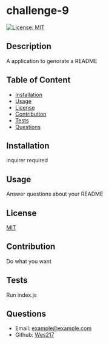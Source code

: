   # challenge-9

  
  [![License: MIT](https://img.shields.io/badge/License-MIT-yellow.svg)](https://opensource.org/licenses/MIT)

  ## Description
  A application to genorate a README

  ## Table of Content
  * [Installation](#installation)
  * [Usage](#usage)
  * [License](#license)
  * [Contribution](#contribution)
  * [Tests](#tests)
  * [Questions](#questions)

  ## Installation
  inquirer required
  
  ## Usage
  Answer questions about your README
  
  
  ## License
  
  [MIT](https://opensource.org/licenses/MIT)
  


  ## Contribution
  Do what you want

  ## Tests
  Run index.js

  ## Questions
  * Email: [example@example.com](example@example.com)
  * Github: [Wes217](https://github.com/Wes217)